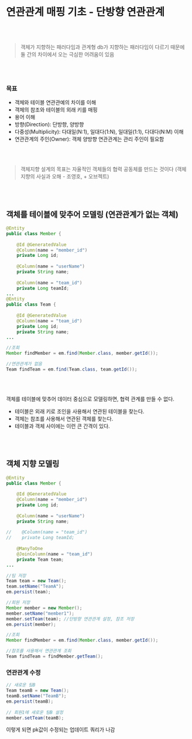 # 연관관계 매핑 기초 - 단방향 연관관계


<br>
<br>

> 객체가 지향하는 패러다임과 관계형 db가 지향하는 패러다임이 다르기 때문에 둘 간의 차이에서 오는 극심한 어려움이 있음

<br>
<br>


### 목표
- 객체와 테이블 연관관예의 차이를 이해
- 객체의 참조와 테이블의 외래 키를 매핑
- 용어 이해
- 방향(Direction): 단방향, 양방향
- 다중성(Multiplicity): 다대일(N:1), 일대다(1:N), 일대일(1:1), 다대다(N:M) 이해
- 연관관계의 주인(Owner): 객체 양방향 연관관계는 관리 주인이 필요함


<br>
<br>


> 객체지향 설계의 목표는 자율적인 객체들의 협력 공동체를 만드는 것이다 (객체지향의 사실과 오해 - 조영호, + 오브젝트)


<br>
<br>

## 객체를 테이블에 맞추어 모델링 (연관관계가 없는 객체)
```java
@Entity  
public class Member {  
  
    @Id @GeneratedValue  
    @Column(name = "member_id")  
    private Long id;  
  
    @Column(name = "userName")  
    private String name;  
  
    @Column(name = "team_id")  
    private Long teamId;
...
@Entity  
public class Team {  
  
    @Id @GeneratedValue  
    @Column(name = "team_id")  
    private Long id;  
    private String name;
...
```



```java
//조회
Member findMember = em.find(Member.class, member.getId());

//연관관계가 없음 
Team findTeam = em.find(Team.class, team.getId());
```

<br>
<br>

객체를 테이블에 맞추어 데이터 중심으로 모델링하면, 협력 관계를 만들 수 없다.
- 테이블은 외래 키로 조인을 사용해서 연관된 테이블을 찾는다.
- 객체는 참조를 사용해서 연관된 객체를 찾는다.
- 테이블과 객체 사이에는 이런 큰 간격이 있다.


<br>
<br>

## 객체 지향 모델링

```java
@Entity  
public class Member {  
  
    @Id @GeneratedValue  
    @Column(name = "member_id")  
    private Long id;  
  
    @Column(name = "userName")  
    private String name;  
  
//    @Column(name = "team_id")  
//    private Long teamId;  
  
    @ManyToOne  
    @JoinColumn(name = "team_id")  
    private Team team;
...
```

```java
//팀 저장 
Team team = new Team(); 
team.setName("TeamA");  
em.persist(team); 

//회원 저장 
Member member = new Member();  
member.setName("member1"); 
member.setTeam(team); //단방향 연관관계 설정, 참조 저장  
em.persist(member);
```

```java
//조회 
Member findMember = em.find(Member.class, member.getId());

//참조를 사용해서 연관관계 조회 
Team findTeam = findMember.getTeam();
```

### 연관관계 수정

```java
// 새로운 팀B 
Team teamB = new Team();
teamB.setName("TeamB");
em.persist(teamB); 
 
// 회원1에 새로운 팀B 설정
member.setTeam(teamB); 
```

이렇게 되면 pk값이 수정되는 업데이트 쿼리가 나감
